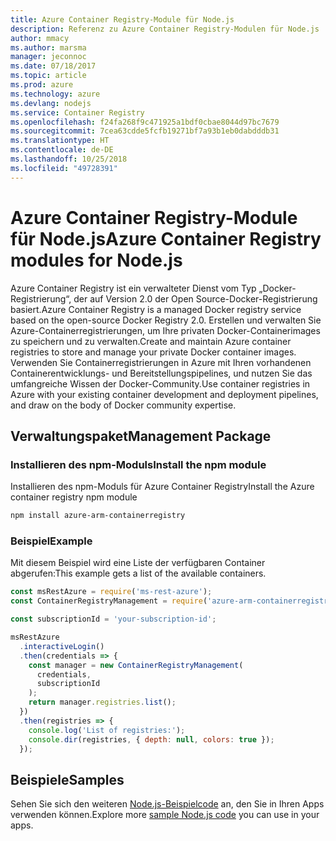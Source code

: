 ```yaml
---
title: Azure Container Registry-Module für Node.js
description: Referenz zu Azure Container Registry-Modulen für Node.js
author: mmacy
ms.author: marsma
manager: jeconnoc
ms.date: 07/18/2017
ms.topic: article
ms.prod: azure
ms.technology: azure
ms.devlang: nodejs
ms.service: Container Registry
ms.openlocfilehash: f24fa268f9c471925a1bdf0cbae8044d97bc7679
ms.sourcegitcommit: 7cea63cdde5fcfb19271bf7a93b1eb0dabdddb31
ms.translationtype: HT
ms.contentlocale: de-DE
ms.lasthandoff: 10/25/2018
ms.locfileid: "49728391"
---
```

# <a name="azure-container-registry-modules-for-nodejs"></a><span data-ttu-id="acc1f-103">Azure Container Registry-Module für Node.js</span><span class="sxs-lookup"><span data-stu-id="acc1f-103">Azure Container Registry modules for Node.js</span></span>

<span data-ttu-id="acc1f-104">Azure Container Registry ist ein verwalteter Dienst vom Typ „Docker-Registrierung“, der auf Version 2.0 der Open Source-Docker-Registrierung basiert.</span><span class="sxs-lookup"><span data-stu-id="acc1f-104">Azure Container Registry is a managed Docker registry service based on the open-source Docker Registry 2.0.</span></span> <span data-ttu-id="acc1f-105">Erstellen und verwalten Sie Azure-Containerregistrierungen, um Ihre privaten Docker-Containerimages zu speichern und zu verwalten.</span><span class="sxs-lookup"><span data-stu-id="acc1f-105">Create and maintain Azure container registries to store and manage your private Docker container images.</span></span> <span data-ttu-id="acc1f-106">Verwenden Sie Containerregistrierungen in Azure mit Ihren vorhandenen Containerentwicklungs- und Bereitstellungspipelines, und nutzen Sie das umfangreiche Wissen der Docker-Community.</span><span class="sxs-lookup"><span data-stu-id="acc1f-106">Use container registries in Azure with your existing container development and deployment pipelines, and draw on the body of Docker community expertise.</span></span>

## <a name="management-package"></a><span data-ttu-id="acc1f-107">Verwaltungspaket</span><span class="sxs-lookup"><span data-stu-id="acc1f-107">Management Package</span></span>

### <a name="install-the-npm-module"></a><span data-ttu-id="acc1f-108">Installieren des npm-Moduls</span><span class="sxs-lookup"><span data-stu-id="acc1f-108">Install the npm module</span></span>

<span data-ttu-id="acc1f-109">Installieren des npm-Moduls für Azure Container Registry</span><span class="sxs-lookup"><span data-stu-id="acc1f-109">Install the Azure container registry npm module</span></span>

```bash
npm install azure-arm-containerregistry
```

### <a name="example"></a><span data-ttu-id="acc1f-110">Beispiel</span><span class="sxs-lookup"><span data-stu-id="acc1f-110">Example</span></span>

<span data-ttu-id="acc1f-111">Mit diesem Beispiel wird eine Liste der verfügbaren Container abgerufen:</span><span class="sxs-lookup"><span data-stu-id="acc1f-111">This example gets a list of the available containers.</span></span>

```javascript
const msRestAzure = require('ms-rest-azure');
const ContainerRegistryManagement = require('azure-arm-containerregistry');

const subscriptionId = 'your-subscription-id';

msRestAzure
  .interactiveLogin()
  .then(credentials => {
    const manager = new ContainerRegistryManagement(
      credentials,
      subscriptionId
    );
    return manager.registries.list();
  })
  .then(registries => {
    console.log('List of registries:');
    console.dir(registries, { depth: null, colors: true });
  });
```

## <a name="samples"></a><span data-ttu-id="acc1f-112">Beispiele</span><span class="sxs-lookup"><span data-stu-id="acc1f-112">Samples</span></span>

<span data-ttu-id="acc1f-113">Sehen Sie sich den weiteren [Node.js-Beispielcode](https://azure.microsoft.com/resources/samples/?platform=nodejs) an, den Sie in Ihren Apps verwenden können.</span><span class="sxs-lookup"><span data-stu-id="acc1f-113">Explore more [sample Node.js code](https://azure.microsoft.com/resources/samples/?platform=nodejs) you can use in your apps.</span></span>
